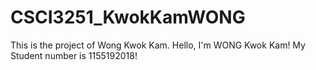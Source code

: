 # CSCI3251_KwokKamWONG
This is the project of Wong Kwok Kam.
Hello, I'm WONG Kwok Kam!
My Student number is 1155192018!
